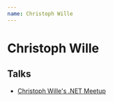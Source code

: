 ```yaml
---
name: Christoph Wille
---
```


# Christoph Wille

## Talks
- [Christoph Wille's .NET Meetup](../_events/2025-07-08.md)
